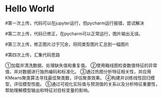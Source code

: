 # Hello World
#第一次上传，代码可以在jupyter运行，但pycharm运行报错，尝试解决

#第二次上传，代码已修正，在pycharm可以正常运行，图片输出无误。

#第三次上传，修正图片过于冗余，将同类型图片汇总到一幅图片

#第四次上传，汇集代码思路


①加载并清洗数据，处理缺失值和重复值。
②使用箱线图检查数值特征的异常值，并对数据进行独热编码和标准化。
③通过热图分析特征相关性，并应用KMeans聚类算法寻找最佳聚类数，评估聚类效果。
④构建并训练线性回归模型，评估模型性能。
⑤通过可视化实际值与预测值的关系以及分析特征重要性，帮助理解模型输出和特征对目标变量的影响。
